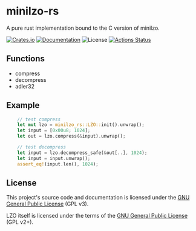 # minilzo-rs

A pure rust implementation bound to the C version of minilzo.

[![Crates.io](https://img.shields.io/crates/v/minilzo-rs.svg)](https://crates.io/crates/minilzo-rs)
[![Documentation](https://docs.rs/minilzo-rs/badge.svg)](https://docs.rs/minilzo-rs/)
![License](https://img.shields.io/github/license/gmg137/minilzo-rs.svg)
[![Actions Status](https://github.com/gmg137/minilzo-rs/workflows/CI/badge.svg)](https://github.com/gmg137/minilzo-rs/actions)

## Functions

- compress
- decompress
- adler32

## Example
```rust
    // test compress
    let mut lzo = minilzo_rs::LZO::init().unwrap();
    let input = [0x00u8; 1024];
    let out = lzo.compress(&input).unwrap();

    // test decompress
    let input = lzo.decompress_safe(&out[..], 1024);
    let input = input.unwrap();
    assert_eq!(input.len(), 1024);
```

## License
This project's source code and documentation is licensed under the  [GNU General Public License](LICENSE) (GPL v3).

LZO itself is licensed under the terms of the [GNU General Public License](http://www.oberhumer.com/opensource/gpl.html) (GPL v2+).
